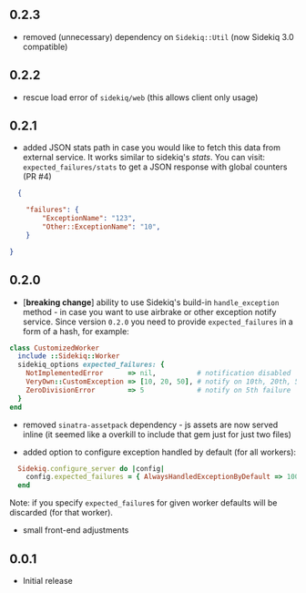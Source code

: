 ## 0.2.3

- removed (unnecessary) dependency on `Sidekiq::Util` (now Sidekiq 3.0 compatible)

## 0.2.2

- rescue load error of `sidekiq/web` (this allows client only usage)

## 0.2.1

- added JSON stats path in case you would like to fetch this data from external service.
  It works similar to sidekiq's _stats_. You can visit: `expected_failures/stats` to
  get a JSON response with global counters (PR #4)

``` json
  {

    "failures": {
        "ExceptionName": "123",
        "Other::ExceptionName": "10",
    }

}
```

## 0.2.0

- [**breaking change**] ability to use Sidekiq's build-in `handle_exception`
  method - in case you want to use airbrake or other exception notify service.
  Since version `0.2.0` you need to provide  `expected_failures` in a form of
  a hash, for example:

``` ruby
class CustomizedWorker
  include ::Sidekiq::Worker
  sidekiq_options expected_failures: {
    NotImplementedError      => nil,          # notification disabled
    VeryOwn::CustomException => [10, 20, 50], # notify on 10th, 20th, 50th failure
    ZeroDivisionError        => 5             # notify on 5th failure
  }
end
```

- removed `sinatra-assetpack` dependency - js assets are now served inline
  (it seemed like a overkill to include that gem just for just two files)

- added option to configure exception handled by default (for all workers):

``` ruby
  Sidekiq.configure_server do |config|
    config.expected_failures = { AlwaysHandledExceptionByDefault => 1000 }
  end
```

Note: if you specify `expected_failure`s for given worker defaults will be
discarded (for that worker).

- small front-end adjustments

## 0.0.1

- Initial release

